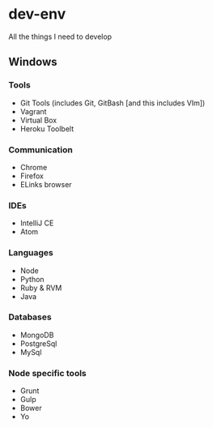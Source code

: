 # dev-env
All the things I need to develop

## Windows

### Tools
- Git Tools (includes Git, GitBash [and this includes VIm])
- Vagrant
- Virtual Box
- Heroku Toolbelt

### Communication
- Chrome
- Firefox
- ELinks browser

### IDEs
- IntelliJ CE
- Atom

### Languages
- Node
- Python
- Ruby & RVM
- Java

### Databases
- MongoDB
- PostgreSql
- MySql

### Node specific tools
- Grunt
- Gulp
- Bower
- Yo
